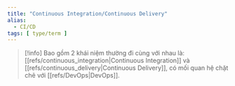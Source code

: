 ```yaml
---
title: "Continuous Integration/Continuous Delivery"
alias:
  - CI/CD
tags: [ type/term ]
---
```


> [!info]
> Bao gồm 2 khái niệm thường đi cùng với nhau là: [[refs/continuous_integration|Continuous Integration]]
> và [[refs/continuous_delivery|Continuous Delivery]], có mối quan hệ chặt chẽ với [[refs/DevOps|DevOps]].
